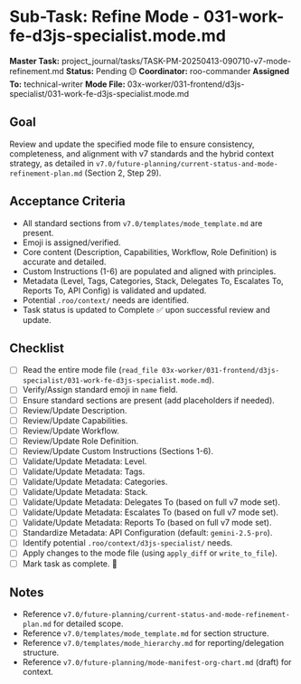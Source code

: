 # Sub-Task: Refine Mode - 031-work-fe-d3js-specialist.mode.md

**Master Task:** project_journal/tasks/TASK-PM-20250413-090710-v7-mode-refinement.md
**Status:** Pending 🟡
**Coordinator:** roo-commander
**Assigned To:** technical-writer
**Mode File:** 03x-worker/031-frontend/d3js-specialist/031-work-fe-d3js-specialist.mode.md

## Goal
Review and update the specified mode file to ensure consistency, completeness, and alignment with v7 standards and the hybrid context strategy, as detailed in `v7.0/future-planning/current-status-and-mode-refinement-plan.md` (Section 2, Step 29).

## Acceptance Criteria
- All standard sections from `v7.0/templates/mode_template.md` are present.
- Emoji is assigned/verified.
- Core content (Description, Capabilities, Workflow, Role Definition) is accurate and detailed.
- Custom Instructions (1-6) are populated and aligned with principles.
- Metadata (Level, Tags, Categories, Stack, Delegates To, Escalates To, Reports To, API Config) is validated and updated.
- Potential `.roo/context/` needs are identified.
- Task status is updated to Complete ✅ upon successful review and update.

## Checklist
- [ ] Read the entire mode file (`read_file 03x-worker/031-frontend/d3js-specialist/031-work-fe-d3js-specialist.mode.md`).
- [ ] Verify/Assign standard emoji in `name` field.
- [ ] Ensure standard sections are present (add placeholders if needed).
- [ ] Review/Update Description.
- [ ] Review/Update Capabilities.
- [ ] Review/Update Workflow.
- [ ] Review/Update Role Definition.
- [ ] Review/Update Custom Instructions (Sections 1-6).
- [ ] Validate/Update Metadata: Level.
- [ ] Validate/Update Metadata: Tags.
- [ ] Validate/Update Metadata: Categories.
- [ ] Validate/Update Metadata: Stack.
- [ ] Validate/Update Metadata: Delegates To (based on full v7 mode set).
- [ ] Validate/Update Metadata: Escalates To (based on full v7 mode set).
- [ ] Validate/Update Metadata: Reports To (based on full v7 mode set).
- [ ] Standardize Metadata: API Configuration (default: `gemini-2.5-pro`).
- [ ] Identify potential `.roo/context/d3js-specialist/` needs.
- [ ] Apply changes to the mode file (using `apply_diff` or `write_to_file`).
- [ ] Mark task as complete. 📣

## Notes
*   Reference `v7.0/future-planning/current-status-and-mode-refinement-plan.md` for detailed scope.
*   Reference `v7.0/templates/mode_template.md` for section structure.
*   Reference `v7.0/templates/mode_hierarchy.md` for reporting/delegation structure.
*   Reference `v7.0/future-planning/mode-manifest-org-chart.md` (draft) for context.